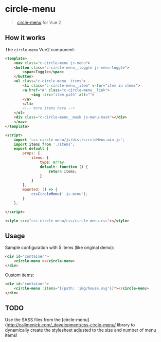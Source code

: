 # circle-menu

> [circle-menu](http://callmenick.com/_development/css-circle-menu/) for Vue 2

## How it works

The `circle-menu` Vue2 component:

```html
<template>
    <nav class="c-circle-menu js-menu">
    <button class="c-circle-menu__toggle js-menu-toggle">
        <span>Toggle</span>
    </button>
    <ul class="c-circle-menu__items">
        <li class="c-circle-menu__item" v-for="item in items">
        <a href="#" class="c-circle-menu__link">
            <img :src="item.path" alt="">
        </a>
        </li>
        <!-- more items here -->
    </ul>
    <div class="c-circle-menu__mask js-menu-mask"></div>
    </nav>
</template>

<script>
    import 'css-circle-menu/js/dist/circleMenu.min.js';
    import items from './items';
    export default {
        props: {
            items: {
                type: Array,
                default: function () {
                    return items;
                }
            }            
        },
        mounted: () => {
            cssCircleMenu('.js-menu');
        }
    };

</script>

<style src="css-circle-menu/css/circle-menu.css"></style>
```

## Usage

Sample configuration with 5 items (like original demo):

```html
<div id="container">
    <circle-menu ></circle-menu>
</div>
```

Custom items:

```html
<div id="container">
    <circle-menu :items="[{path: 'img/house.svg'}]"></circle-menu>
</div>
```

## TODO

Use the SASS files from the [circle-menu](http://callmenick.com/_development/css-circle-menu/ library to dynamically create the stylesheet 
adjusted to the size and number of menu items!


